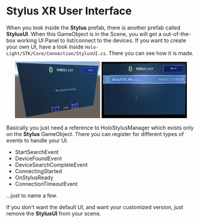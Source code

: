 # Stylus XR User Interface

When you look inside the **Stylus** prefab, there is another prefab called **StylusUI**.
When this GameObject is in the Scene, you will get a out-of-the-box working UI Panel to list/connect to the devices.
If you want to create your own UI, have a look inside `Holo-Light/STK/Core/Connection/StylusUI.cs`. There you can see how it is made.

<p align="center">
	<img src="imgs/StylusUI.PNG" width="45%">
	<img src="imgs/StylusUI2.PNG" width="45%">
</p>


Basically you just need a reference to HoloStylusManager which exists only on the **Stylus** GameObject.
There you can register for different types of events to handle your UI.

* StartSearchEvent
* DeviceFoundEvent
* DeviceSearchCompleteEvent
* ConnectingStarted
* OnStylusReady
* ConnectionTimeoutEvent

...just to name a few.
<br>

If you don't want the default UI, and want your customized version, just remove the **StylusUI** from your scene.
